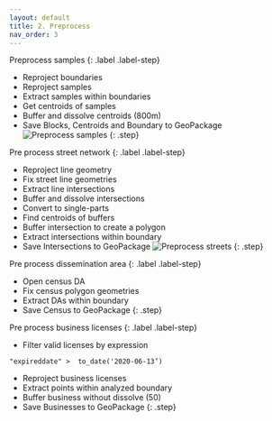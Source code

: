 ```yaml
---
layout: default
title: 2. Preprocess
nav_order: 3
---
```


Preprocess samples
{: .label .label-step}
* Reproject boundaries
* Reproject samples
* Extract samples within boundaries
* Get centroids of samples
* Buffer and dissolve centroids (800m)
* Save Blocks, Centroids and Boundary to GeoPackage
![Preprocess samples](https://github.com/ubc-library-rc/qgis-walkability/blob/master/images/preprocess_samples.png?raw=true)
{: .step}

Pre process street network
{: .label .label-step}
* Reproject line geometry
* Fix street line geometries
* Extract line intersections
* Buffer and dissolve intersections
* Convert to single-parts
* Find centroids of buffers
* Buffer intersection to create a polygon
* Extract intersections within boundary
* Save Intersections to GeoPackage
![Preprocess streets](https://github.com/ubc-library-rc/qgis-walkability/blob/master/images/preprocess_intersections.png?raw=true)
{: .step}

Pre process dissemination area
{: .label .label-step}
* Open census DA
* Fix census polygon geometries
* Extract DAs within boundary
* Save Census to GeoPackage
{: .step}

Pre process business licenses
{: .label .label-step}
* Filter valid licenses by expression
```
"expireddate" >  to_date('2020-06-13’)
```
* Reproject business licenses
* Extract points within analyzed boundary
* Buffer business without dissolve (50)
* Save Businesses to GeoPackage
{: .step}
